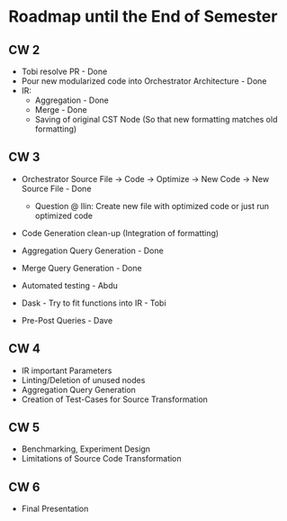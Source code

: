 # Roadmap until the End of Semester

## CW 2

- Tobi resolve PR - Done
- Pour new modularized code into Orchestrator Architecture - Done
- IR:
  - Aggregation - Done
  - Merge - Done
  - Saving of original CST Node (So that new formatting matches old formatting)

## CW 3

- Orchestrator Source File -> Code -> Optimize -> New Code -> New Source File - Done
  - Question @ Ilin: Create new file with optimized code or just run optimized code
  
- Code Generation clean-up (Integration of formatting)
- Aggregation Query Generation - Done
- Merge Query Generation - Done
- Automated testing - Abdu
- Dask - Try to fit functions into IR - Tobi
- Pre-Post Queries - Dave

## CW 4

- IR important Parameters
- Linting/Deletion of unused nodes
- Aggregation Query Generation
- Creation of Test-Cases for Source Transformation

## CW 5

- Benchmarking, Experiment Design
- Limitations of Source Code Transformation

## CW 6

- Final Presentation
